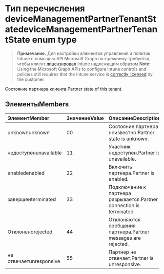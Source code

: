 # <a name="devicemanagementpartnertenantstate-enum-type"></a><span data-ttu-id="4b01a-101">Тип перечисления deviceManagementPartnerTenantState</span><span class="sxs-lookup"><span data-stu-id="4b01a-101">deviceManagementPartnerTenantState enum type</span></span>

> <span data-ttu-id="4b01a-102">**Примечание.** Для настройки элементов управления и политик Intune с помощью API Microsoft Graph по-прежнему требуется, чтобы клиент [лицензировал](https://go.microsoft.com/fwlink/?linkid=839381) Intune надлежащим образом.</span><span class="sxs-lookup"><span data-stu-id="4b01a-102">**Note:** Using the Microsoft Graph APIs to configure Intune controls and policies still requires that the Intune service is [correctly licensed](https://go.microsoft.com/fwlink/?linkid=839381) by the customer.</span></span>

<span data-ttu-id="4b01a-103">Состояние партнера клиента.</span><span class="sxs-lookup"><span data-stu-id="4b01a-103">Partner state of this tenant.</span></span>
## <a name="members"></a><span data-ttu-id="4b01a-104">Элементы</span><span class="sxs-lookup"><span data-stu-id="4b01a-104">Members</span></span>
|<span data-ttu-id="4b01a-105">Элемент</span><span class="sxs-lookup"><span data-stu-id="4b01a-105">Member</span></span>|<span data-ttu-id="4b01a-106">Значение</span><span class="sxs-lookup"><span data-stu-id="4b01a-106">Value</span></span>|<span data-ttu-id="4b01a-107">Описание</span><span class="sxs-lookup"><span data-stu-id="4b01a-107">Description</span></span>|
|:---|:---|:---|
|<span data-ttu-id="4b01a-108">unknown</span><span class="sxs-lookup"><span data-stu-id="4b01a-108">unknown</span></span>|<span data-ttu-id="4b01a-109">0</span><span class="sxs-lookup"><span data-stu-id="4b01a-109">0</span></span>|<span data-ttu-id="4b01a-110">Состояние партнера неизвестно.</span><span class="sxs-lookup"><span data-stu-id="4b01a-110">Partner state is unknown.</span></span>|
|<span data-ttu-id="4b01a-111">недоступен</span><span class="sxs-lookup"><span data-stu-id="4b01a-111">unavailable</span></span>|<span data-ttu-id="4b01a-112">1</span><span class="sxs-lookup"><span data-stu-id="4b01a-112">1</span></span>|<span data-ttu-id="4b01a-113">Участник недоступен.</span><span class="sxs-lookup"><span data-stu-id="4b01a-113">Partner is unavailable.</span></span>|
|<span data-ttu-id="4b01a-114">enabled</span><span class="sxs-lookup"><span data-stu-id="4b01a-114">enabled</span></span>|<span data-ttu-id="4b01a-115">2</span><span class="sxs-lookup"><span data-stu-id="4b01a-115">2</span></span>|<span data-ttu-id="4b01a-116">Включить партнера.</span><span class="sxs-lookup"><span data-stu-id="4b01a-116">Partner is enabled.</span></span>|
|<span data-ttu-id="4b01a-117">завершен</span><span class="sxs-lookup"><span data-stu-id="4b01a-117">terminated</span></span>|<span data-ttu-id="4b01a-118">3</span><span class="sxs-lookup"><span data-stu-id="4b01a-118">3</span></span>|<span data-ttu-id="4b01a-119">Подключение к партнера разрывается.</span><span class="sxs-lookup"><span data-stu-id="4b01a-119">Partner connection is terminated.</span></span>|
|<span data-ttu-id="4b01a-120">Отклонено</span><span class="sxs-lookup"><span data-stu-id="4b01a-120">rejected</span></span>|<span data-ttu-id="4b01a-121">4</span><span class="sxs-lookup"><span data-stu-id="4b01a-121">4</span></span>|<span data-ttu-id="4b01a-122">Отклоняются сообщения партнера.</span><span class="sxs-lookup"><span data-stu-id="4b01a-122">Partner messages are rejected.</span></span>|
|<span data-ttu-id="4b01a-123">не отвечает</span><span class="sxs-lookup"><span data-stu-id="4b01a-123">unresponsive</span></span>|<span data-ttu-id="4b01a-124">5</span><span class="sxs-lookup"><span data-stu-id="4b01a-124">5</span></span>|<span data-ttu-id="4b01a-125">Партнер не отвечает.</span><span class="sxs-lookup"><span data-stu-id="4b01a-125">Partner is unresponsive.</span></span>|



